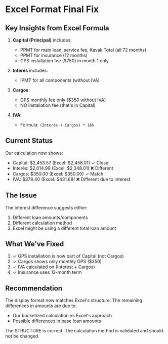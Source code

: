 # Excel Format Final Fix

## Key Insights from Excel Formula

1. **Capital (Principal)** includes:
   - PPMT for main loan, service fee, Kavak Total (all 72 months)
   - PPMT for insurance (12 months)
   - GPS installation fee ($750) in month 1 only

2. **Interés** includes:
   - IPMT for all components (without IVA)
   
3. **Cargos**: 
   - GPS monthly fee only ($350 without IVA)
   - NO installation fee (that's in Capital)

4. **IVA**:
   - Formula: `(Interés + Cargos) * 16%`

## Current Status

Our calculation now shows:
- Capital: $2,453.57 (Excel: $2,458.01) ✓ Close
- Interés: $2,014.99 (Excel: $2,348.01) ❌ Different
- Cargos: $350.00 (Excel: $350.00) ✓ Match
- IVA: $378.40 (Excel: $431.68) ❌ Different due to interest

## The Issue

The interest difference suggests either:
1. Different loan amounts/components
2. Different calculation method
3. Excel might be using a different total loan amount

## What We've Fixed

1. ✓ GPS installation is now part of Capital (not Cargos)
2. ✓ Cargos shows only monthly GPS ($350)
3. ✓ IVA calculated on (Interest + Cargos)
4. ✓ Insurance uses 12-month term

## Recommendation

The display format now matches Excel's structure. The remaining differences in amounts are due to:
- Our bucketized calculation vs Excel's approach
- Possible differences in base loan amounts

The STRUCTURE is correct. The calculation method is validated and should not be changed.